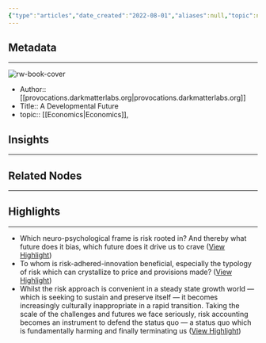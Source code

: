 ```yaml
---
{"type":"articles","date_created":"2022-08-01","aliases":null,"topic":null,"url":"https://provocations.darkmatterlabs.org/a-developmental-future-21bf6412625e","layout":null,"banner":null,"dg-publish":true,"tags":null,"permalink":"/300-biblio/200-articles/a-developmental-future/","dgPassFrontmatter":true,"created":"2023-10-20T12:44:18.000-05:00","updated":"2023-10-20T12:44:18.000-05:00"}
---
```


## Metadata
---
![rw-book-cover](https://readwise-assets.s3.amazonaws.com/static/images/article0.00998d930354.png)
- Author:: [[provocations.darkmatterlabs.org\|provocations.darkmatterlabs.org]]
- Title:: A Developmental Future
- topic:: [[Economics\|Economics]], 



## Insights
---
## Related Nodes
---

## Highlights 
---
- Which neuro-psychological frame is risk rooted in? And thereby what future does it bias, which future does it drive us to crave ([View Highlight](https://instapaper.com/read/1497987860/19337071))
- To whom is risk-adhered-innovation beneficial, especially the typology of risk which can crystallize to price and provisions made? ([View Highlight](https://instapaper.com/read/1497987860/19337077))
- Whilst the risk approach is convenient in a steady state growth world — which is seeking to sustain and preserve itself — it becomes increasingly culturally inappropriate in a rapid transition. Taking the scale of the challenges and futures we face seriously, risk accounting becomes an instrument to defend the status quo — a status quo which is fundamentally harming and finally terminating us ([View Highlight](https://instapaper.com/read/1497987860/20256129))
